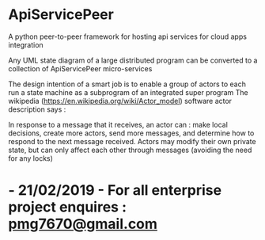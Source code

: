 # ApiServicePeer
A python peer-to-peer framework for hosting api services for cloud apps integration

Any UML state diagram of a large distributed program can be converted to a collection of ApiServicePeer micro-services

The design intention of a smart job is to enable a group of actors to each run a state
machine as a subprogram of an integrated super program
The wikipedia (https://en.wikipedia.org/wiki/Actor_model) software actor description says :

  In response to a message that it receives, an actor can : make local decisions, 
  create more actors, send more messages, and determine how to respond to the 
  next message received. Actors may modify their own private state, but can only 
  affect each other through messages (avoiding the need for any locks)

# - 21/02/2019 - For all enterprise project enquires : pmg7670@gmail.com

